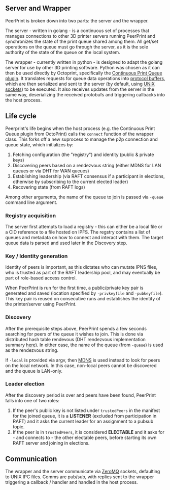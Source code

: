 ## Server and Wrapper

PeerPrint is broken down into two parts: the server and the wrapper.

The server - written in golang - is a continuous set of processes that manages connections to other 3D printer servers running PeerPrint and synchronizes the state of the print queue shared among them. All get/set operations on the queue must go through the server, as it is the sole authority of the state of the queue on the local system.

The wrapper - currently written in python - is designed to adapt the golang server for use by other 3D printing software. Python was chosen as it can then be used directly by Octoprint, specifically the [Continuous Print Queue plugin](https://github.com/smartin015/continuousprint). It translates requests for queue data operations into [protocol buffers](https://developers.google.com/protocol-buffers), which are then serialized and sent to the server (by default, using [UNIX sockets](https://www.howtogeek.com/devops/what-are-unix-sockets-and-how-do-they-work/#:~:text=Unix%20sockets%20are%20a%20form,processes%20without%20any%20network%20overhead.)) to be executed. It also receives updates from the server in the same way, deserializing the received protobufs and triggering callbacks into the host process.

## Life cycle

Peerprint's life begins when the host process (e.g. the Continuous Print Queue plugin from OctoPrint) calls the `connect` function of the wrapper class. This forks off a new suprocess to manage the p2p connection and queue state, which initializes by:

1. Fetching configuration (the "registry") and identity (public & private keys)
1. Discovering peers based on a rendezvous string (either MDNS for LAN queues or via DHT for WAN queues)
1. Establishing leadership (via RAFT consensus if a participant in elections, otherwise by subscribing to the current elected leader)
1. Recovering state (from RAFT logs)

Among other arguments, the name of the queue to join is passed via `-queue` command line argument.

### Registry acquisition

The server first attempts to load a registry - this can either be a local file or a CID reference to a file hosted on IPFS. The regstry contains a list of queues and metadata on how to connect and interact with them. The target queue data is parsed and used later in the Discovery step.

### Key / Identity generation

Identity of peers is important, as this dictates who can mutate IPNS files, who is trusted as part of the RAFT leadership pool, and may eventually be part of role-based access control.

When PeerPrint is run for the first time, a public/private key pair is generated and saved (location specified by `-privkeyfile` and `-pubkeyfile`). This key pair is reused on consecutive runs and establishes the identity of the printer/server using PeerPrint.

### Discovery

After the prerequisite steps above, PeerPrint spends a few seconds searching for peers of the queue it wishes to join. This is done via distributed hash table rendevous (DHT rendezvous implementation summary [here](https://en.wikipedia.org/wiki/Distributed_hash_table#Rendezvous_hashing)). In either case, the name of the queue (from `-queue`) is used as the rendezvous string.

If `-local` is provided via argv, then [MDNS](https://en.wikipedia.org/wiki/Multicast_DNS) is used instead to look for peers on the local network. In this case, non-local peers cannot be discovered and the queue is LAN-only.

### Leader election

After the discovery period is over and peers have been found, PeerPrint falls into one of two roles:

1. If the peer's public key is not listed under `trustedPeers` in the manifest for the joined queue, it is a **LISTENER** (excluded from participation in RAFT) and it asks the current leader for an assignment to a pubsub topic.
1. If the peer is in `trustedPeers`, it is considered **ELECTABLE** and it asks for - and connects to - the other electable peers, before starting its own RAFT server and joining in elections.

## Communication

The wrapper and the server communicate via [ZeroMQ](https://zeromq.org/) sockets, defaulting to UNIX IPC files. Comms are pub/sub, with replies sent to the wrapper triggering a callback / handler and handled in the host process. 
